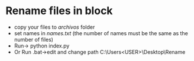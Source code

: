 # Rename files in block
- copy your files to *archivos* folder
- set names in *names.txt* (the number of names must be the same as the number of files)
- Run-> python index.py
- Or Run .bat->edit and change path C:\Users\<USER>\Desktop\Rename

